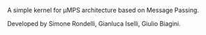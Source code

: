 A simple kernel for μMPS architecture based on Message Passing.

Developed by Simone Rondelli, Gianluca Iselli, Giulio Biagini.